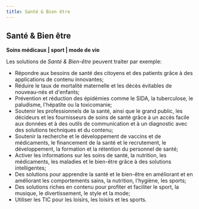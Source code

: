 ```yaml
---
title: Santé & Bien être
---
```


## Santé & Bien être 
**Soins médicaux | sport | mode de vie**
 
Les solutions de *Santé & Bien-être* peuvent traiter par exemple:  
>
- Répondre aux besoins de santé des citoyens et des patients grâce à des applications de contenu innovantes;  
- Réduire le taux de mortalité maternelle et les décès évitables de nouveau-nés et d'enfants;  
- Prévention et réduction des épidémies comme le SIDA, la tuberculose, le paludisme, l'hépatite ou la toxicomanie;  
- Soutenir les professionnels de la santé, ainsi que le grand public, les décideurs et les fournisseurs de soins de santé grâce à un accès facile aux données et à des outils de communication et à un diagnostic avec des solutions techniques et du contenu;  
- Soutenir la recherche et le développement de vaccins et de médicaments, le financement de la santé et le recrutement, le développement, la formation et la rétention du personnel de santé;  
- Activer les informations sur les soins de santé, la nutrition, les médicaments, les maladies et le bien-être grâce à des solutions intelligentes;  
- Des solutions pour apprendre la santé et le bien-être en améliorant et en améliorant les comportements sains, la nutrition, l'hygiène, les sports;  
- Des solutions riches en contenu pour profiter et faciliter le sport, la musique, le divertissement, le style et la mode;  
- Utiliser les TIC pour les loisirs, les loisirs et les sports.
>